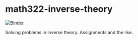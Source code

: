 # math322-inverse-theory
[![Binder](https://mybinder.org/badge_logo.svg)](https://mybinder.org/v2/gh/Infinite-Improbability/math322-inverse-theory/HEAD)

Solving problems in inverse theory. Assignments and the like.
